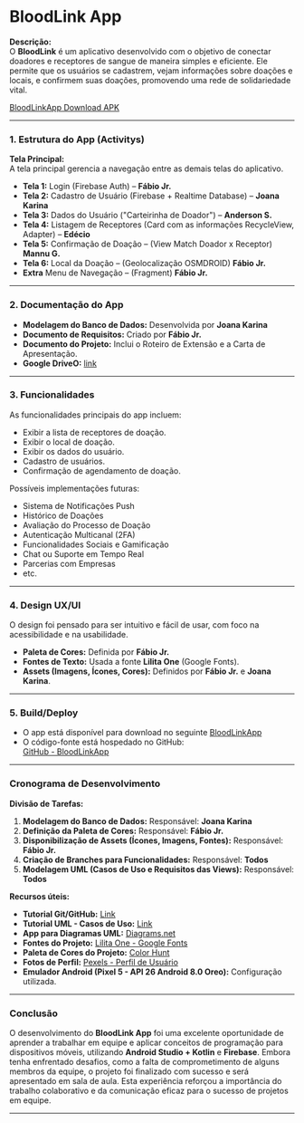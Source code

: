 
# **BloodLink App**

**Descrição:**  
O **BloodLink** é um aplicativo desenvolvido com o objetivo de conectar doadores e receptores de sangue de maneira simples e eficiente. Ele permite que os usuários se cadastrem, vejam informações sobre doações e locais, e confirmem suas doações, promovendo uma rede de solidariedade vital.

[BloodLinkApp Download APK]([https://drive.google.com/file/d/1LWHin0oUIaeGcMZFgOnDRBAetyWQiahi/view?usp=drive_link](https://github.com/fabiofsjunior/BloodLink/releases/download/BloodLinkApk/BloodLinkApp.apk))

---

### **1. Estrutura do App (Activitys)**

**Tela Principal:**  
A tela principal gerencia a navegação entre as demais telas do aplicativo.

- **Tela 1:** Login (Firebase Auth) – **Fábio Jr.**  
- **Tela 2:** Cadastro de Usuário (Firebase + Realtime Database) – **Joana Karina**  
- **Tela 3:** Dados do Usuário ("Carteirinha de Doador") – **Anderson S.**  
- **Tela 4:** Listagem de Receptores (Card com as informações RecycleView, Adapter) – **Edécio**  
- **Tela 5:** Confirmação de Doação – (View Match Doador x Receptor) **Mannu G.**  
- **Tela 6:** Local da Doação – (Geolocalização OSMDROID) **Fábio Jr.**
- **Extra** Menu de Navegação – (Fragment) **Fábio Jr.**  

---

### **2. Documentação do App**

- **Modelagem do Banco de Dados:** Desenvolvida por **Joana Karina**  
- **Documento de Requisitos:** Criado por **Fábio Jr.**  
- **Documento do Projeto:** Inclui o Roteiro de Extensão e a Carta de Apresentação.
- **Google DriveO:** [link](https://drive.google.com/drive/folders/134gAW4srjj0qN-Q5vRrXISbRZnTpZhFk?usp=drive_link)


---

### **3. Funcionalidades**

As funcionalidades principais do app incluem:

  - Exibir a lista de receptores de doação.
  - Exibir o local de doação.
  - Exibir os dados do usuário.
  - Cadastro de usuários.
  - Confirmação de agendamento de doação.

Possíveis implementações futuras:
  - Sistema de Notificações Push
  - Histórico de Doações
  - Avaliação do Processo de Doação
  - Autenticação Multicanal (2FA)
  - Funcionalidades Sociais e Gamificação
  - Chat ou Suporte em Tempo Real
  - Parcerias com Empresas
  - etc.


---

### **4. Design UX/UI**

O design foi pensado para ser intuitivo e fácil de usar, com foco na acessibilidade e na usabilidade.

- **Paleta de Cores:** Definida por **Fábio Jr.**
- **Fontes de Texto:** Usada a fonte **Lilita One** (Google Fonts).
- **Assets (Imagens, Ícones, Cores):** Definidos por **Fábio Jr.** e **Joana Karina**.

---

### **5. Build/Deploy**

- O app está disponível para download no seguinte [BloodLinkApp](https://drive.google.com/file/d/1LWHin0oUIaeGcMZFgOnDRBAetyWQiahi/view?usp=drive_link)
- O código-fonte está hospedado no GitHub:  
  [GitHub - BloodLinkApp](https://github.com/fabiofsjunior/BloodLink)

---

### **Cronograma de Desenvolvimento**

**Divisão de Tarefas:**

1. **Modelagem do Banco de Dados:** Responsável: **Joana Karina**
2. **Definição da Paleta de Cores:** Responsável: **Fábio Jr.**
3. **Disponibilização de Assets (Ícones, Imagens, Fontes):** Responsável: **Fábio Jr.**
4. **Criação de Branches para Funcionalidades:** Responsável: **Todos**
5. **Modelagem UML (Casos de Uso e Requisitos das Views):** Responsável: **Todos**

**Recursos úteis:**

- **Tutorial Git/GitHub:** [Link](https://www.youtube.com/watch?v=Zwv9qRyVeU4)  
- **Tutorial UML - Casos de Uso:** [Link](https://www.youtube.com/watch?v=ab6eDdwS3rA)  
- **App para Diagramas UML:** [Diagrams.net](https://app.diagrams.net/)  
- **Fontes do Projeto:** [Lilita One - Google Fonts](https://fonts.google.com/specimen/Lilita+One?query=Lilita+One)  
- **Paleta de Cores do Projeto:** [Color Hunt](https://colorhunt.co/palette/c96868fadfa1fff4ea7eacb5)  
- **Fotos de Perfil:** [Pexels - Perfil de Usuário](https://www.pexels.com/pt-br/collections/profile-photos-b69lxts/)  
- **Emulador Android (Pixel 5 - API 26 Android 8.0 Oreo):** Configuração utilizada.

---


### **Conclusão**

O desenvolvimento do **BloodLink App** foi uma excelente oportunidade de aprender a trabalhar em equipe e aplicar conceitos de programação para dispositivos móveis, utilizando **Android Studio + Kotlin** e **Firebase**.
Embora tenha enfrentado desafios, como a falta de comprometimento de alguns membros da equipe, o projeto foi finalizado com sucesso e será apresentado em sala de aula. 
Esta experiência reforçou a importância do trabalho colaborativo e da comunicação eficaz para o sucesso de projetos em equipe.

---
